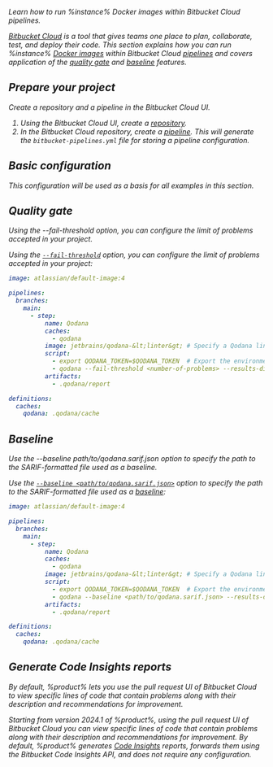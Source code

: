 [//]: # (title: Bitbucket Cloud)

<var name="repository" value="https://support.atlassian.com/bitbucket-cloud/docs/create-a-repository-in-bitbucket-cloud/"/>
<var name="pipeline" value="https://support.atlassian.com/bitbucket-cloud/docs/get-started-with-bitbucket-pipelines/"/>

<link-summary>Learn how to run %instance% Docker images within Bitbucket Cloud pipelines.</link-summary>

[Bitbucket Cloud](https://support.atlassian.com/bitbucket-cloud/docs/get-started-with-bitbucket-cloud/) is a tool that
gives teams one place to plan, collaborate, test, and deploy their code. This
section explains how you can run %instance% [Docker images](docker-images.md) within Bitbucket Cloud 
[pipelines](%pipeline%) and covers 
application of the [quality gate](quality-gate.topic) and [baseline](baseline.topic) features.

## Prepare your project

<link-summary>Create a repository and a pipeline in the Bitbucket Cloud UI.</link-summary>

1. Using the Bitbucket Cloud UI, create a [repository](%repository%).
2. In the Bitbucket Cloud repository, create a [pipeline](%pipeline%). This will generate the `bitbucket-pipelines.yml` file 
for storing a pipeline configuration.

## Basic configuration

<include from="lib_qd.topic" element-id="bitbucket-basic-configuration"/>

This configuration will be used as a basis for all examples in this section.

## Quality gate

<link-summary>Using the --fail-threshold option, you can configure the limit of problems accepted in your project.</link-summary>

Using the [`--fail-threshold`](docker-image-configuration.topic#docker-config-reference-quality-gate) option, you can 
configure the limit of problems accepted in your project:  

```yaml
image: atlassian/default-image:4

pipelines:
  branches:
    main:
      - step:
          name: Qodana
          caches:
            - qodana
          image: jetbrains/qodana-&lt;linter&gt; # Specify a Qodana linter here. For example, jetbrains/qodana-jvm:latest
          script:
            - export QODANA_TOKEN=$QODANA_TOKEN  # Export the environment variable
            - qodana --fail-threshold <number-of-problems> --results-dir=$BITBUCKET_CLONE_DIR/.qodana --report-dir=$BITBUCKET_CLONE_DIR/.qodana/report --cache-dir=$BITBUCKET_CLONE_DIR/.qodana/cache
          artifacts:
            - .qodana/report

definitions:
  caches:
    qodana: .qodana/cache
```

## Baseline

<link-summary>Use the --baseline path/to/qodana.sarif.json option to 
specify the path to the SARIF-formatted file used as a baseline.</link-summary>

Use the [`--baseline <path/to/qodana.sarif.json>`](docker-image-configuration.topic#docker-config-reference-baseline) option to 
specify the path to the SARIF-formatted file used as a [baseline](baseline.topic):

```yaml
image: atlassian/default-image:4

pipelines:
  branches:
    main:
      - step:
          name: Qodana
          caches:
            - qodana
          image: jetbrains/qodana-&lt;linter&gt; # Specify a Qodana linter here. For example, jetbrains/qodana-jvm:latest
          script:
            - export QODANA_TOKEN=$QODANA_TOKEN  # Export the environment variable
            - qodana --baseline <path/to/qodana.sarif.json> --results-dir=$BITBUCKET_CLONE_DIR/.qodana --report-dir=$BITBUCKET_CLONE_DIR/.qodana/report --cache-dir=$BITBUCKET_CLONE_DIR/.qodana/cache
          artifacts:
            - .qodana/report

definitions:
  caches:
    qodana: .qodana/cache
```

## Generate Code Insights reports

<link-summary>By default, %product% lets you use the pull request UI of Bitbucket Cloud to view specific lines of code 
that contain problems along with their description and recommendations for improvement.</link-summary>

Starting from version 2024.1 of %product%, using the pull request UI of Bitbucket Cloud you can view specific lines of
code that contain problems along with their description and recommendations for improvement. By default, %product% 
generates [Code Insights](https://support.atlassian.com/bitbucket-cloud/docs/code-insights/) reports, 
forwards them using the Bitbucket Code Insights API, and does not require any configuration.
